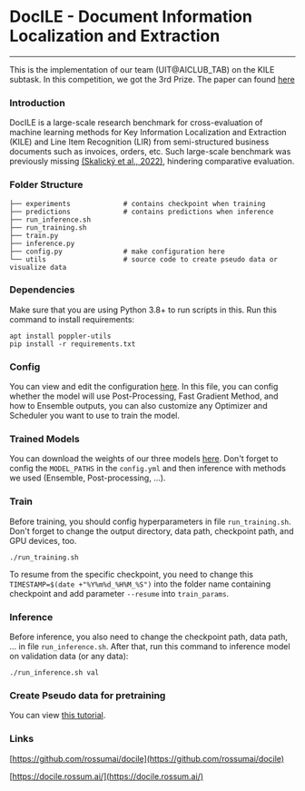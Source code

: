 # DocILE - Document Information Localization and Extraction

---
This is the implementation of our team (UIT@AICLUB_TAB) on the KILE subtask. In this competition, we got the 3rd Prize. The paper can found [here](DocILE2023_Paper.pdf)

### Introduction
DocILE is a large-scale research benchmark for cross-evaluation of machine learning methods for Key Information Localization and Extraction (KILE) and Line Item Recognition (LIR) from semi-structured business documents such as invoices, orders, etc. Such large-scale benchmark was previously missing [(Skalický et al., 2022)](https://link.springer.com/chapter/10.1007/978-3-031-13643-6_8), hindering comparative evaluation.

### Folder Structure

```
├── experiments             # contains checkpoint when training
├── predictions             # contains predictions when inference
├── run_inference.sh
├── run_training.sh
├── train.py
├── inference.py
├── config.py               # make configuration here
└── utils                   # source code to create pseudo data or visualize data
```

### Dependencies

Make sure that you are using Python 3.8+ to run scripts in this. Run this command to install requirements:

```
apt install poppler-utils
pip install -r requirements.txt
```

### Config

You can view and edit the configuration [here](config.py). In this file, you can config whether the model will use Post-Processing, Fast Gradient Method, and how to Ensemble outputs, you can also customize any Optimizer and Scheduler you want to use to train the model.   

### Trained Models

You can download the weights of our three models [here](https://uithcm-my.sharepoint.com/:u:/g/personal/22520121_ms_uit_edu_vn/ES-cbanzr8BIj7PER8zhZnEBLKICnZQNVfDiubBWBQREQQ?e=sRxbfz). Don't forget to config the `MODEL_PATHS` in the `config.yml` and then inference with methods we used (Ensemble, Post-processing, ...).  

### Train

Before training, you should config hyperparameters in file `run_training.sh`. Don't forget to change the output directory, data path, checkpoint path, and GPU devices, too. 

```
./run_training.sh
```

To resume from the specific checkpoint, you need to change this  `TIMESTAMP=$(date +"%Y%m%d_%H%M_%S")` into the folder name containing checkpoint and add parameter `--resume` into `train_params`.

### Inference

Before inference, you also need to change the checkpoint path, data path, ... in file `run_inference.sh`. After that, run this command to inference model on validation data (or any data):

```
./run_inference.sh val
```

### Create Pseudo data for pretraining

You can view [this tutorial](utils/unlabeled/README.md).

### Links 

[https://github.com/rossumai/docile](https://github.com/rossumai/docile)

[https://docile.rossum.ai/](https://docile.rossum.ai/)